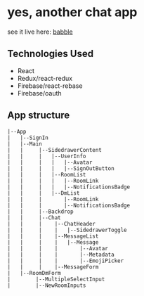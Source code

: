 # yes, another chat app
see it live here: [babble](https://babble-fe8b7.firebaseapp.com/)


## Technologies Used
- React
- Redux/react-redux
- Firebase/react-rebase
- Firebase/oauth

## App structure

```
|--App
|   |--SignIn
|   |--Main
|   |     |--SidedrawerContent
|   |     |   |--UserInfo
|   |     |   |   |--Avatar
|   |     |   |   |--SignOutButton
|   |     |   |--RoomList
|   |     |   |   |--RoomLink
|   |     |   |   |--NotificationsBadge
|   |     |   |--DmList
|   |     |       |--RoomLink
|   |     |       |--NotificationsBadge
|   |     |--Backdrop
|   |     |--Chat
|   |     |    |--ChatHeader
|   |     |    |   |--SidedrawerToggle
|   |     |    |--MessageList
|   |     |    |   |--Message
|   |     |    |       |--Avatar
|   |     |    |       |--Metadata
|   |     |    |       |--EmojiPicker
|   |     |    |--MessageForm
|   |--RoomDmForm
|        |--MultipleSelectInput
|        |--NewRoomInputs
```

